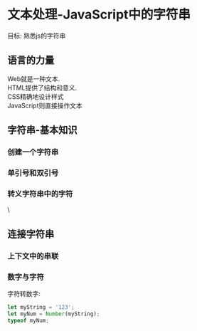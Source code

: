 # 文本处理-JavaScript中的字符串
目标: 熟悉js的字符串

## 语言的力量
Web就是一种文本.  
HTML提供了结构和意义.  
CSS精确地设计样式  
JavaScript则直接操作文本  

## 字符串-基本知识
### 创建一个字符串

### 单引号和双引号

### 转义字符串中的字符
\

## 连接字符串

### 上下文中的串联

### 数字与字符
字符转数字:
```js
let myString = '123';
let myNum = Number(myString);
typeof myNum;
```
